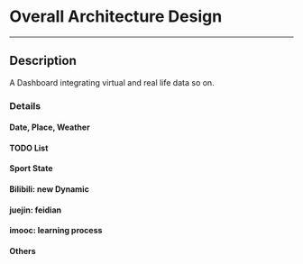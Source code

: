 # Overall Architecture Design

---

## Description

A Dashboard integrating virtual and real life data so on.

### Details

#### Date, Place, Weather

<!--  -->

#### TODO List

<!--  -->

#### Sport State

<!--  -->

#### Bilibili: new Dynamic

<!--  -->

#### juejin: feidian

<!--  -->

#### imooc: learning process

<!--  -->

#### Others
